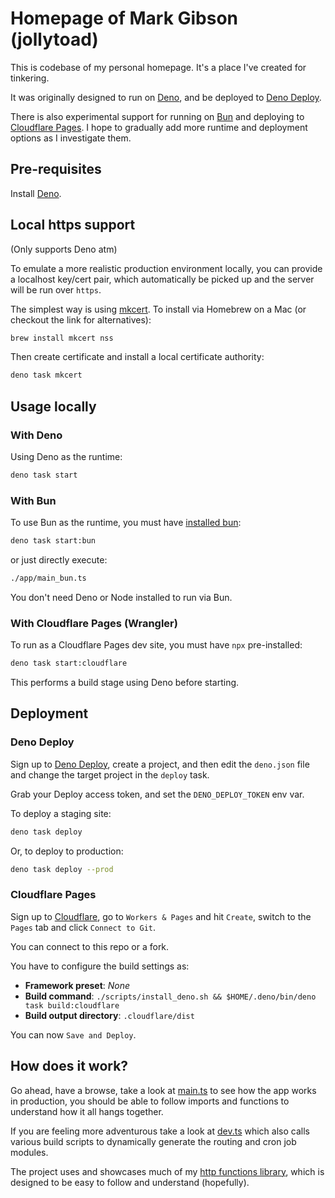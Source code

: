 # Homepage of Mark Gibson (jollytoad)

This is codebase of my personal homepage. It's a place I've created for
tinkering.

It was originally designed to run on [Deno](https://deno.com/), and be deployed
to [Deno Deploy](https://deno.com/deploy).

There is also experimental support for running on [Bun](https://bun.sh/) and
deploying to [Cloudflare Pages](https://developers.cloudflare.com/pages). I hope
to gradually add more runtime and deployment options as I investigate them.

## Pre-requisites

Install [Deno](https://deno.com/manual/getting_started/installation).

## Local https support

(Only supports Deno atm)

To emulate a more realistic production environment locally, you can provide a
localhost key/cert pair, which automatically be picked up and the server will be
run over `https`.

The simplest way is using [mkcert](https://github.com/FiloSottile/mkcert). To
install via Homebrew on a Mac (or checkout the link for alternatives):

```sh
brew install mkcert nss
```

Then create certificate and install a local certificate authority:

```sh
deno task mkcert
```

## Usage locally

### With Deno

Using Deno as the runtime:

```sh
deno task start
```

### With Bun

To use Bun as the runtime, you must have
[installed bun](https://bun.sh/docs/installation):

```sh
deno task start:bun
```

or just directly execute:

```sh
./app/main_bun.ts
```

You don't need Deno or Node installed to run via Bun.

### With Cloudflare Pages (Wrangler)

To run as a Cloudflare Pages dev site, you must have `npx` pre-installed:

```sh
deno task start:cloudflare
```

This performs a build stage using Deno before starting.

## Deployment

### Deno Deploy

Sign up to [Deno Deploy](https://deno.com/deploy), create a project, and then
edit the `deno.json` file and change the target project in the `deploy` task.

Grab your Deploy access token, and set the `DENO_DEPLOY_TOKEN` env var.

To deploy a staging site:

```sh
deno task deploy
```

Or, to deploy to production:

```sh
deno task deploy --prod
```

### Cloudflare Pages

Sign up to [Cloudflare](https://dash.cloudflare.com), go to `Workers & Pages`
and hit `Create`, switch to the `Pages` tab and click `Connect to Git`.

You can connect to this repo or a fork.

You have to configure the build settings as:

- **Framework preset**: _None_
- **Build command**:
  `./scripts/install_deno.sh && $HOME/.deno/bin/deno task build:cloudflare`
- **Build output directory**: `.cloudflare/dist`

You can now `Save and Deploy`.

## How does it work?

Go ahead, have a browse, take a look at [main.ts](./main.ts) to see how the app
works in production, you should be able to follow imports and functions to
understand how it all hangs together.

If you are feeling more adventurous take a look at [dev.ts](./dev.ts) which also
calls various build scripts to dynamically generate the routing and cron job
modules.

The project uses and showcases much of my
[http functions library](https://jsr.io/@http), which is designed to be easy to
follow and understand (hopefully).
